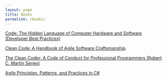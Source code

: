```yaml
---
layout: page
title: Books
permalink: /books/
---
```

[Code: The Hidden Language of Computer Hardware and Software (Developer Best Practices)](http://amzn.to/1P3PGwz)

[Clean Code: A Handbook of Agile Software Craftsmanship](http://amzn.to/1QMtFrP)

[The Clean Coder: A Code of Conduct for Professional Programmers (Robert C. Martin Series)](http://amzn.to/1QMtH2Q)

[Agile Principles, Patterns, and Practices in C#](http://amzn.to/1YG43yw)
